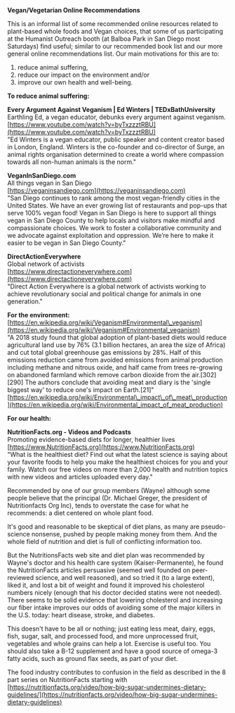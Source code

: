 **Vegan/Vegetarian Online Recommendations**

This is an informal list of some recommended online resources related to plant-based whole foods and Vegan choices, that some of us participating at the Humanist Outreach booth (at Balboa Park in San Diego most Saturdays) find useful; similar to our recommended book list and our more general online recommendations list. Our main motivations for this are to:
1. reduce animal suffering,
2. reduce our impact on the environment and/or
3. improve our own health and well-being.

**To reduce animal suffering:**  

**Every Argument Against Veganism | Ed Winters | TEDxBathUniversity**  
Earthling Ed, a vegan educator, debunks every argument against veganism.  
[https://www.youtube.com/watch?v=byTxzzztRBU](https://www.youtube.com/watch?v=byTxzzztRBU)  
"Ed Winters is a vegan educator, public speaker and content creator based in London, England. Winters is the co-founder and co-director of Surge, an animal rights organisation determined to create a world where compassion towards all non-human animals is the norm."

**VeganInSanDiego.com**   
All things vegan in San Diego  
[https://veganinsandiego.com](https://veganinsandiego.com)  
"San Diego continues to rank among the most vegan-friendly cities in the United States. We have an ever growing list of restaurants and pop-ups that serve 100% vegan food! Vegan in San Diego is here to support all things vegan in San Diego County to help locals and visitors make mindful and compassionate choices. We work to foster a collaborative community and we advocate against exploitation and oppression. We’re here to make it easier to be vegan in San Diego County."

**DirectActionEverywhere**  
Global network of activists  
[https://www.directactioneverywhere.com](https://www.directactioneverywhere.com)  
"Direct Action Everywhere is a global network of activists working to achieve revolutionary social and political change for animals in one generation."

**For the environment:**  
[https://en.wikipedia.org/wiki/Veganism#Environmental\_veganism](https://en.wikipedia.org/wiki/Veganism#Environmental_veganism)  
"A 2018 study found that global adoption of plant-based diets would reduce agricultural land use by 76% (3.1 billion hectares, an area the size of Africa) and cut total global greenhouse gas emissions by 28%. Half of this emissions reduction came from avoided emissions from animal production including methane and nitrous oxide, and half came from trees re-growing on abandoned farmland which remove carbon dioxide from the air.\[302\]\[290\] The authors conclude that avoiding meat and diary is the 'single biggest way' to reduce one's impact on Earth.\[21\]"  
[https://en.wikipedia.org/wiki/Environmental\_impact\_of\_meat\_production](https://en.wikipedia.org/wiki/Environmental_impact_of_meat_production)  

**For our health:**  

**NutritionFacts.org - Videos and Podcasts**  
Promoting evidence-based diets for longer, healthier lives  
[https://www.NutritionFacts.org](https://www.NutritionFacts.org)  
"What is the healthiest diet? Find out what the latest science is saying about your favorite foods to help you make the healthiest choices for you and your family. Watch our free videos on more than 2,000 health and nutrition topics with new videos and articles uploaded every day."  

Recommended by one of our group members (Wayne) although some people believe that the principal (Dr. Michael Greger, the president of Nutritionfacts Org Inc), tends to overstate the case for what he recommends: a diet centered on whole plant food.

It's good and reasonable to be skeptical of diet plans, as many are pseudo-science nonsense, pushed by people making money from them. And the whole field of nutrition and diet is full of conflicting information too.

But the NutritionsFacts web site and diet plan was recommended by Wayne's doctor and his health care system (Kaiser-Permanente), he found the NutritionFacts articles persuasive (seemed well founded on peer-reviewed science, and well reasoned), and so tried it (to a large extent), liked it, and lost a bit of weight and found it improved his cholesterol numbers nicely (enough that his doctor decided statins were not needed). There seems to be solid evidence that lowering cholesterol and increasing our fiber intake improves our odds of avoiding some of the major killers in the U.S. today: heart disease, stroke, and diabetes.

This doesn't have to be all or nothing; just eating less meat, dairy, eggs, fish, sugar, salt, and processed food, and more unprocessed fruit, vegetables and whole grains can help a lot. Exercise is useful too. You should also take a B-12 supplement and have a good source of omega-3 fatty acids, such as ground flax seeds, as part of your diet.

The food industry contributes to confusion in the field as described in the 8 part series on NutritionFacts starting with [https://nutritionfacts.org/video/how-big-sugar-undermines-dietary-guidelines/](https://nutritionfacts.org/video/how-big-sugar-undermines-dietary-guidelines)
